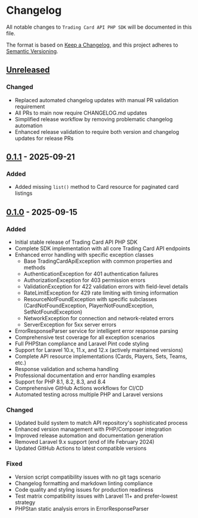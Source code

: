 # Changelog

All notable changes to `Trading Card API PHP SDK` will be documented in this file.

The format is based on [Keep a Changelog](https://keepachangelog.com/en/1.0.0/),
and this project adheres to [Semantic Versioning](https://semver.org/spec/v2.0.0.html).

## [Unreleased]

### Changed

- Replaced automated changelog updates with manual PR validation requirement
- All PRs to main now require CHANGELOG.md updates
- Simplified release workflow by removing problematic changelog automation
- Enhanced release validation to require both version and changelog updates for release PRs

## [0.1.1] - 2025-09-21

### Added

- Added missing `list()` method to Card resource for paginated card listings

## [0.1.0] - 2025-09-15

### Added

- Initial stable release of Trading Card API PHP SDK
- Complete SDK implementation with all core Trading Card API endpoints
- Enhanced error handling with specific exception classes
  - Base TradingCardApiException with common properties and methods
  - AuthenticationException for 401 authentication failures
  - AuthorizationException for 403 permission errors
  - ValidationException for 422 validation errors with field-level details
  - RateLimitException for 429 rate limiting with timing information
  - ResourceNotFoundException with specific subclasses (CardNotFoundException, PlayerNotFoundException, SetNotFoundException)
  - NetworkException for connection and network-related errors
  - ServerException for 5xx server errors
- ErrorResponseParser service for intelligent error response parsing
- Comprehensive test coverage for all exception scenarios
- Full PHPStan compliance and Laravel Pint code styling
- Support for Laravel 10.x, 11.x, and 12.x (actively maintained versions)
- Complete API resource implementations (Cards, Players, Sets, Teams, etc.)
- Response validation and schema handling
- Professional documentation and error handling examples
- Support for PHP 8.1, 8.2, 8.3, and 8.4
- Comprehensive GitHub Actions workflows for CI/CD
- Automated testing across multiple PHP and Laravel versions

### Changed

- Updated build system to match API repository's sophisticated process
- Enhanced version management with PHP/Composer integration
- Improved release automation and documentation generation
- Removed Laravel 9.x support (end of life February 2024)
- Updated GitHub Actions to latest compatible versions

### Fixed

- Version script compatibility issues with no git tags scenario
- Changelog formatting and markdown linting compliance
- Code quality and styling issues for production readiness
- Test matrix compatibility issues with Laravel 11+ and prefer-lowest strategy
- PHPStan static analysis errors in ErrorResponseParser

[Unreleased]: https://github.com/cardtechie/tradingcardapi-sdk-php/compare/v0.1.1...HEAD
[0.1.1]: https://github.com/cardtechie/tradingcardapi-sdk-php/compare/v0.1.0...v0.1.1
[0.1.0]: https://github.com/cardtechie/tradingcardapi-sdk-php/releases/tag/v0.1.0